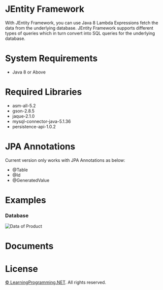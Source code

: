 # JEntity Framework
With JEntity Framework, you can use Java 8 Lambda Expressions fetch the data from the underlying database. JEntity Framework supports different types of queries which in turn convert into SQL queries for the underlying database.


# System Requirements
- Java 8 or Above

# Required Libraries
- asm-all-5.2
- gson-2.8.5
- jaque-2.1.0
- mysql-connector-java-5.1.36
- persistence-api-1.0.2

# JPA Annotations
Current version only works with JPA Annotations as below:
- @Table
- @Id
- @GeneratedValue

# Examples 
### Database
![Data of Product](http://learningprogramming.net/wp-content/uploads/java/jentityframework/database-data.png)

# Documents 

# License

[© LearningProgramming.NET](http://learningprogramming.net). All rights reserved.
